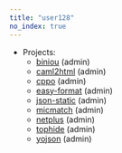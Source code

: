 ```yaml
---
title: "user128"
no_index: true
---
```


* Projects:
  * [biniou](/projects/biniou/) (admin)
  * [caml2html](/projects/caml2html/) (admin)
  * [cppo](/projects/cppo/) (admin)
  * [easy-format](/projects/easy-format/) (admin)
  * [json-static](/projects/json-static/) (admin)
  * [micmatch](/projects/micmatch/) (admin)
  * [netplus](/projects/netplus/) (admin)
  * [tophide](/projects/tophide/) (admin)
  * [yojson](/projects/yojson/) (admin)